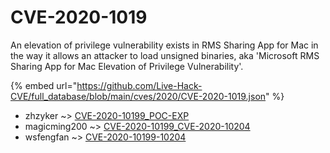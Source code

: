# CVE-2020-1019

An elevation of privilege vulnerability exists in RMS Sharing App for Mac in the way it allows an attacker to load unsigned binaries, aka 'Microsoft RMS Sharing App for Mac Elevation of Privilege Vulnerability'.

{% embed url="https://github.com/Live-Hack-CVE/full_database/blob/main/cves/2020/CVE-2020-1019.json" %}


* zhzyker ~> [CVE-2020-10199_POC-EXP](https://www.alice-snow.ru/2020/database/cve-2020-1019/cve-2020-10199_poc-exp-zhzyker)
* magicming200 ~> [CVE-2020-10199_CVE-2020-10204](https://www.alice-snow.ru/2020/database/cve-2020-1019/cve-2020-10199_cve-2020-10204-magicming200)
* wsfengfan ~> [CVE-2020-10199-10204](https://www.alice-snow.ru/2020/database/cve-2020-1019/cve-2020-10199-10204-wsfengfan)